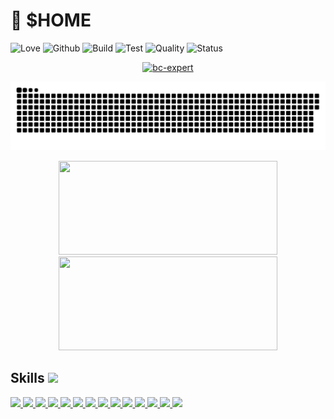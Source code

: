 # 🏡 $HOME

![Love](https://img.shields.io/badge/BUILT%20WITH-LOVE-orange?style=for-the-badge&labelColor=E36D25)
![Github](https://img.shields.io/github/stars/Nguyenduc2k3?style=for-the-badge)
![Build](https://img.shields.io/badge/build-passing-brightgreen?style=for-the-badge)
![Test](https://img.shields.io/badge/coverage-100%25-brightgreen?style=for-the-badge)
![Quality](https://img.shields.io/badge/code%20quality-A-brightgreen?style=for-the-badge)
![Status](https://img.shields.io/badge/status-up-brightgreen?style=for-the-badge)


<p align="center"> <a href="https://github.com/ryo-ma/github-profile-trophy"><img src="https://github-profile-trophy.vercel.app/?username=Nguyenduc2k3&theme=tokyonight&no-frame=true&row=1&&margin-w=30&no-bg=false" alt="bc-expert" width="600px"/></a> </p>
<p align="center">
  <img src="https://github.com/Nguyenduc2k3/snake/blob/main/snake.svg" alt="snake"></center>
</p>

<div align="center">
<img height="150px" width="350px" src="https://github-readme-stats.vercel.app/api?username=Nguyenduc2k3&count_private=true&show_icons=true&theme=tokyonight" />
<img height="150px" width="350px" src="https://github-readme-stats.vercel.app/api/top-langs/?username=Nguyenduc2k3&layout=compact&theme=aura&langs_count=9" />
</div>

<h2> Skills <img src= "https://media2.giphy.com/media/QssGEmpkyEOhBCb7e1/giphy.gif?cid=ecf05e47a0n3gi1bfqntqmob8g9aid1oyj2wr3ds3mg700bl&rid=giphy.gif" width = 20px> </h2>
<a href="" > <img width ='32px' src ='https://raw.githubusercontent.com/rahulbanerjee26/githubAboutMeGenerator/main/icons/javascript.svg'> </a>
<a href= "" > <img width ='32px' src ='https://raw.githubusercontent.com/rahulbanerjee26/githubAboutMeGenerator/main/icons/css.svg'> </a>
<a href= "" > <img width ='32px' src ='https://raw.githubusercontent.com/rahulbanerjee26/githubAboutMeGenerator/main/icons/html.svg'> </a>
<a href="" > <img width ='32px' src ='https://raw.githubusercontent.com/rahulbanerjee26/githubAboutMeGenerator/main/icons/typescript.svg'> </a>
<a href= "" > <img width ='32px' src ='https://raw.githubusercontent.com/rahulbanerjee26/githubAboutMeGenerator/main/icons/reactjs.svg'> </a>
<a href= "" > <img width ='32px' src ='https://raw.githubusercontent.com/rahulbanerjee26/githubAboutMeGenerator/main/icons/angularjs.svg'> </a>
<a href= "" > <img width ='32px' src ='https://raw.githubusercontent.com/rahulbanerjee26/githubAboutMeGenerator/main/icons/tailwind.svg'> </a>
<a href= "" > <img width ='32px' src ='https://raw.githubusercontent.com/rahulbanerjee26/githubAboutMeGenerator/main/icons/bootstrap.svg'> </a>
<a href= "" > <img width ='32px' src ='https://raw.githubusercontent.com/rahulbanerjee26/githubAboutMeGenerator/main/icons/postman.svg'> </a>
<a href= ""
 > <img width ='32px' src ='https://raw.githubusercontent.com/rahulbanerjee26/githubAboutMeGenerator/main/icons/nodejs.svg'> </a>
<a href= "" > <img width ='32px' src ='https://raw.githubusercontent.com/rahulbanerjee26/githubAboutMeGenerator/main/icons/mongodb.svg'> </a>
<a href= "" > <img width ='32px' src ='https://raw.githubusercontent.com/rahulbanerjee26/githubAboutMeGenerator/main/icons/git.svg'> </a>
<a href= "" > <img width ='32px' src ='https://raw.githubusercontent.com/rahulbanerjee26/githubAboutMeGenerator/main/icons/github.svg'> </a>
<a href= "" > <img width ='32px' src ='https://raw.githubusercontent.com/rahulbanerjee26/githubAboutMeGenerator/main/icons/figma.svg'> </a>






